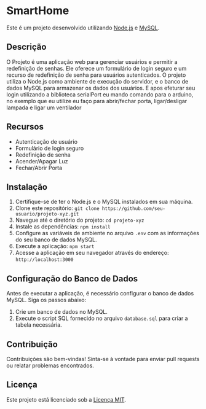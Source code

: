 # SmartHome

Este é um projeto desenvolvido utilizando [Node.js](https://nodejs.org) e [MySQL](https://www.mysql.com/).

## Descrição

O Projeto é uma aplicação web para gerenciar usuários e permitir a redefinição de senhas. Ele oferece um formulário de login seguro e um recurso de redefinição de senha para usuários autenticados. O projeto utiliza o Node.js como ambiente de execução do servidor, e o banco de dados MySQL para armazenar os dados dos usuários. E apos efeturar seu login utilizando a biblioteca serialPort eu mando comando para o arduino, no exemplo que eu utilize eu faço para abrir/fechar porta, ligar/desligar lampada e ligar um ventilador

## Recursos

- Autenticação de usuário
- Formulário de login seguro
- Redefinição de senha
- Acender/Apagar Luz
- Fechar/Abrir Porta

## Instalação

1. Certifique-se de ter o Node.js e o MySQL instalados em sua máquina.
2. Clone este repositório: `git clone https://github.com/seu-usuario/projeto-xyz.git`
3. Navegue até o diretório do projeto: `cd projeto-xyz`
4. Instale as dependências: `npm install`
5. Configure as variáveis de ambiente no arquivo `.env` com as informações do seu banco de dados MySQL.
6. Execute a aplicação: `npm start`
7. Acesse a aplicação em seu navegador através do endereço: `http://localhost:3000`

## Configuração do Banco de Dados

Antes de executar a aplicação, é necessário configurar o banco de dados MySQL. Siga os passos abaixo:

1. Crie um banco de dados no MySQL.
2. Execute o script SQL fornecido no arquivo `database.sql` para criar a tabela necessária.

## Contribuição

Contribuições são bem-vindas! Sinta-se à vontade para enviar pull requests ou relatar problemas encontrados.

## Licença

Este projeto está licenciado sob a [Licença MIT](https://opensource.org/licenses/MIT).
